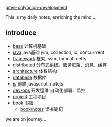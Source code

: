 
[gitee-onlyonion-development](https://gitee.com/onlyonion/development "hello") 

This is my daily notes, enriching the mind....

## introduce
* [base](https://gitee.com/onlyonion/development/tree/master/00-base) 计算机基础
* [java](https://gitee.com/onlyonion/development/tree/master/10-java) java基础 jvm, collection, io, concurrrent
* [framework](https://gitee.com/onlyonion/development/tree/master/20-framework) 框架, ssm, tomcat, netty
* [distributed](https://gitee.com/onlyonion/development/tree/master/30-distributed) 分布式系统，服务框架、消息、缓存
* [architecture](https://gitee.com/onlyonion/development/tree/master/40-architecture) 体系结构
* [database](https://gitee.com/onlyonion/development/tree/master/50-database) 数据库
* [js](https://gitee.com/onlyonion/development/tree/master/60-js) 前端 javascript, notejs
* [dev-ops](https://gitee.com/onlyonion/development/tree/master/70-dev-ops) 开发运维 自动化部署、监控
* [project](https://gitee.com/onlyonion/development/tree/master/80-project) 工程项目
* [book](https://gitee.com/onlyonion/development/tree/master/99-book) 书籍
  * [book/notes](https://gitee.com/onlyonion/development/tree/master/99-book/notes) 读书笔记

we are on journey...
